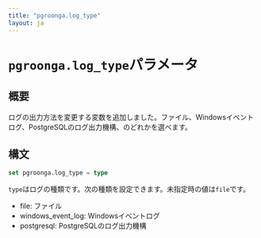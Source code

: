 ```yaml
---
title: "pgroonga.log_type"
layout: ja
---
```


# `pgroonga.log_type`パラメータ

## 概要

ログの出力方法を変更する変数を追加しました。ファイル、Windowsイベントログ、PostgreSQLのログ出力機構、のどれかを選べます。

## 構文

```sql
set pgroonga.log_type = type
```

`type`はログの種類です。次の種類を設定できます。未指定時の値は`file`です。

* file: ファイル
* windows_event_log: Windowsイベントログ
* postgresql: PostgreSQLのログ出力機構
